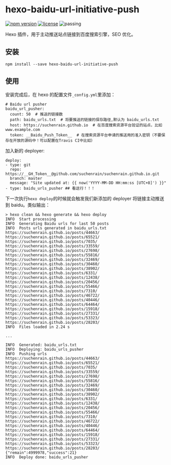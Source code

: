 # hexo-baidu-url-initiative-push

[![npm version](https://img.shields.io/badge/npm-1.1.2-brightgreen.svg)](https://www.npmjs.com/package/hexo-baidu-url-initiative-push)
[![license](https://img.shields.io/badge/license-MIT-blue.svg)](https://github.com/suchenrain/hexo-baidu-url-initiative-push/blob/master/LICENSE)
![passing](https://img.shields.io/badge/build-passing-green.svg)

Hexo 插件，用于主动推送站点链接到百度搜索引擎，SEO 优化。

## 安装

```
npm install --save hexo-baidu-url-initiative-push
```

## 使用

安装完成后，在 hexo 的配置文件`_config.yml`里添加：

```
# Baidu url pusher
baidu_url_pusher:
  count: 50  # 推送的链接数
  path: baidu_urls.txt  # 将要推送的链接的保存路径,默认为 baidu_urls.txt
  host: https://suchenrain.github.io  # 在百度搜索资源平台验证的站点，比如www.example.com
  token: __Baidu_Push_Token__  # 在搜索资源平台申请的推送用的准入密钥（不要保存在开放的源码中！可以配置在Travis CI中比如）
```

加入新的 deployer:

```
deploy:
- type: git
  repo: https://__GH_Token__@github.com/suchenrain/suchenrain.github.io.git
  branch: master
  message: "Site updated at: {{ now('YYYY-MM-DD HH:mm:ss [UTC+8]') }}"
- type: baidu_urls_pusher ## 看这行！！！
```

下一次执行`hexo deploy`的时候就会触发我们新添加的 deployer 将链接主动推送到 baidu。类似输出：

```
> hexo clean && hexo generate && hexo deploy
INFO  Start processing
INFO  Generating Baidu urls for last 50 posts
INFO  Posts urls generated in baidu_urls.txt
https://suchenrain.github.io/posts/44663/
https://suchenrain.github.io/posts/65521/
https://suchenrain.github.io/posts/7035/
https://suchenrain.github.io/posts/33559/
https://suchenrain.github.io/posts/27698/
https://suchenrain.github.io/posts/55816/
https://suchenrain.github.io/posts/32469/
https://suchenrain.github.io/posts/30460/
https://suchenrain.github.io/posts/38902/
https://suchenrain.github.io/posts/6331/
https://suchenrain.github.io/posts/12438/
https://suchenrain.github.io/posts/20456/
https://suchenrain.github.io/posts/55466/
https://suchenrain.github.io/posts/7310/
https://suchenrain.github.io/posts/46722/
https://suchenrain.github.io/posts/40446/
https://suchenrain.github.io/posts/64464/
https://suchenrain.github.io/posts/15918/
https://suchenrain.github.io/posts/27331/
https://suchenrain.github.io/posts/53323/
https://suchenrain.github.io/posts/28203/
INFO  Files loaded in 2.24 s

...

INFO  Generated: baidu_urls.txt
INFO  Deploying: baidu_urls_pusher
INFO  Pushing urls
https://suchenrain.github.io/posts/44663/
https://suchenrain.github.io/posts/65521/
https://suchenrain.github.io/posts/7035/
https://suchenrain.github.io/posts/33559/
https://suchenrain.github.io/posts/27698/
https://suchenrain.github.io/posts/55816/
https://suchenrain.github.io/posts/32469/
https://suchenrain.github.io/posts/30460/
https://suchenrain.github.io/posts/38902/
https://suchenrain.github.io/posts/6331/
https://suchenrain.github.io/posts/12438/
https://suchenrain.github.io/posts/20456/
https://suchenrain.github.io/posts/55466/
https://suchenrain.github.io/posts/7310/
https://suchenrain.github.io/posts/46722/
https://suchenrain.github.io/posts/40446/
https://suchenrain.github.io/posts/64464/
https://suchenrain.github.io/posts/15918/
https://suchenrain.github.io/posts/27331/
https://suchenrain.github.io/posts/53323/
https://suchenrain.github.io/posts/28203/
{"remain":4999978,"success":21}
INFO  Deploy done: baidu_urls_pusher
```
